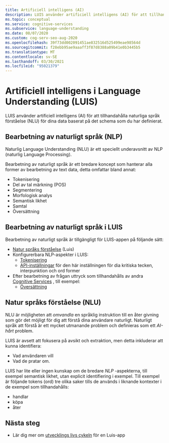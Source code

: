 ```yaml
---
title: Artificiell intelligens (AI)
description: LUIS använder artificiell intelligens (AI) för att tillhandahålla språk förståelse för dina data baserat på det schema som du har definierat.
ms.topic: conceptual
ms.service: cognitive-services
ms.subservice: language-understanding
ms.date: 08/07/2020
ms.custom: cog-serv-seo-aug-2020
ms.openlocfilehash: 39f73dd002091451ae832516d525499eae98564d
ms.sourcegitcommit: f28ebb95ae9aaaff3f87d8388a09b41e0b3445b5
ms.translationtype: MT
ms.contentlocale: sv-SE
ms.lasthandoff: 03/30/2021
ms.locfileid: "95021379"
---
```

# <a name="artificial-intelligence-in-language-understanding-luis"></a>Artificiell intelligens i Language Understanding (LUIS)

LUIS använder artificiell intelligens (AI) för att tillhandahålla naturliga språk förståelse (NLU) för dina data baserat på det schema som du har definierat.

## <a name="natural-language-processing-nlp"></a>Bearbetning av naturligt språk (NLP)

Naturlig Language Understanding (NLU) är ett speciellt underavsnitt av NLP (naturlig Language Processing).

Bearbetning av naturligt språk är ett bredare koncept som hanterar alla former av bearbetning av text data, detta omfattar bland annat:

* Tokenisering
* Del av tal märkning (POS)
* Segmentering
* Morfologisk analys
* Semantisk likhet
* Samtal
* Översättning

## <a name="natural-language-processing-in-luis"></a>Bearbetning av naturligt språk i LUIS

Bearbetning av naturligt språk är tillgängligt för LUIS-appen på följande sätt:
* [Natur språks förståelse](#natural-language-processing-nlp) (Luis)
* Konfigurerbara NLP-aspekter i LUIS:
    * [Tokenisering](luis-language-support.md#tokenization)
    * [API-inställningar](luis-reference-application-settings.md) för den här inställningen för dia kritiska tecken, interpunktion och ord former
* Efter bearbetning av frågan uttryck som tillhandahålls av andra [Cognitive Services](../what-are-cognitive-services.md) , till exempel:
    * [Översättning](../translator/translator-info-overview.md)

## <a name="natural-language-understanding-nlu"></a>Natur språks förståelse (NLU)

NLU är möjligheten att _omvandla_ en språklig instruktion till en åter givning som gör det möjligt för dig att förstå dina användare naturligt. Naturligt språk att förstå är ett mycket utmanande problem och definieras som ett _AI-hårt_ problem.

LUIS är avsett att fokusera på avsikt och extraktion, men detta inkluderar att kunna identifiera:
* Vad användaren vill
* Vad de pratar om.

LUIS har lite eller ingen kunskap om de bredare _NLP_ -aspekterna, till exempel semantisk likhet, utan explicit identifiering i exempel. Till exempel är följande tokens (ord) tre olika saker tills de används i liknande kontexter i de exempel som tillhandahålls:

* handlar
* köpa
* åter

## <a name="next-steps"></a>Nästa steg

* Lär dig mer om [utvecklings livs cykeln](luis-concept-app-iteration.md) för en Luis-app